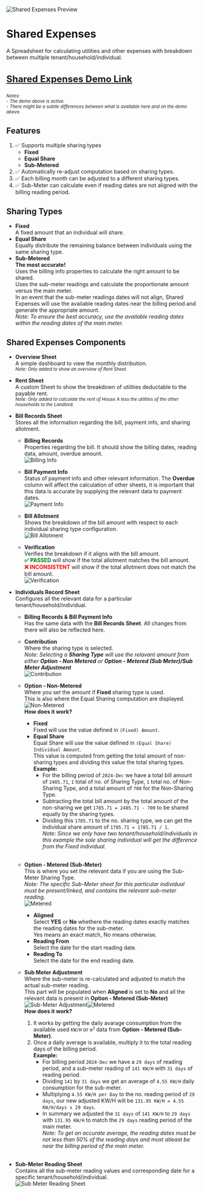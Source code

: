 ![Shared Expenses Preview](https://raw.githubusercontent.com/nivranaitsirhc/kartera-data/refs/heads/master/public/projects/office/sharedexpenses/preview.png)

# Shared Expenses 
A Spreadsheet for calculating utilities and other expenses with breakdown between multiple tenant/household/individual. <br/>

<h3 style="font-size:1.5rem"><a alt="Shared Expenses Demo Link" href="https://docs.google.com/spreadsheets/d/1G4vPJlfiQnKyDakvv3_n3C0w5dtwjeZ9vzos4oEsgQk">Shared Expenses Demo Link</a></h3>
<em><sup>
Notes:<br/>
- The demo above is active. <br/>
- There might be a subtle differences between what is available here and on the demo above. <br/>
</sup></em>

## Features 
1. ✅ Supports multiple sharing types
    - **Fixed**
    - **Equal Share**
    - **Sub-Metered**
2. ✅ Automatically re-adjust computation based on sharing types.
3. ✅ Each billing month can be adjusted to a different sharing types.
4. ✅ Sub-Meter can calculate even if reading dates are not aligned with the billing reading period.

## Sharing Types 
- **Fixed** <br/>
A fixed amount that an individual will share.
- **Equal Share** <br/>
Equally distribute the remaining balance between individuals using the same sharing type.
- **Sub-Metered** <br/>
<b>The most accurate!</b> <br/>
Uses the billing info properties to calculate the right amount to be shared. <br/>
Uses the sub-meter readings and calculate the proportionate amount versus the main meter. <br/>
In an event that the sub-meter readings dates will not align, Shared Expenses will use the available reading dates near the billing period and generate the appropriate amount.<br/>
<em>Note: To ensure the best accuracy, use the available reading dates within the reading dates of the main meter.</em>

## Shared Expenses Components
- **Overview Sheet** <br/>
A simple dashboard to view the monthly distribution.<br/>
<sup><em>Note: Only added to show an overview of Rent Sheet.</em></sup>
- **Rent Sheet** <br/>
A custom Sheet to show the breakdown of utilities deductable to the payable rent. <br/>
<sup><em>Note: Only added to calculate the rent of House A less the utilities of the other households to the Landlord.</em></sup>

- **Bill Records Sheet** <br/>
Stores all the information regarding the bill, payment info, and sharing allotment. <br/>
  * <strong>Billing Records</strong> <br/>
  Properties regarding the bill. It should show the billing dates, reading data, amount, overdue amount. <br/>
  ![Billing Info](https://raw.githubusercontent.com/nivranaitsirhc/kartera-data/refs/heads/master/public/projects/office/sharedexpenses/details/billing-info.png)<br/>

  * <strong>Bill Payment Info</strong> <br/>
  Status of payment info and other relevant information. The <strong>Overdue</strong> column will affect the calculation of other sheets, it is important that this data is accurate by supplying the relevant data to payment dates. <br/>
  ![Payment Info](https://raw.githubusercontent.com/nivranaitsirhc/kartera-data/refs/heads/master/public/projects/office/sharedexpenses/details/payment-info.png)<br/>

  * <strong>Bill Allotment</strong> <br/>
  Shows the breakdown of the bill amount with respect to each individual sharing type configuration. <br/>
  ![Bill Allotment](https://raw.githubusercontent.com/nivranaitsirhc/kartera-data/refs/heads/master/public/projects/office/sharedexpenses/details/bill-allotment.png)<br/>

  * <strong>Verification</strong> <br/>
  Verifies the breakdown if it aligns with the bill amount.<br/>
  <b style="color:green;">✅ PASSED</b> will show if the total allotment matches the bill amount.<br/>
  <b style="color:red;">❌ INCONSISTENT</b> will show if the total allotment does not match the bill amount.<br/>
  ![Verification](https://raw.githubusercontent.com/nivranaitsirhc/kartera-data/refs/heads/master/public/projects/office/sharedexpenses/details/verification.png)<br/>

- **Individuals Record Sheet** <br/>
Configures all the relevant data for a particular tenant/household/individual.
  * <strong>Billing Records & Bill Payment Info</strong> <br/>
  Has the same data with the <strong>Bill Records Sheet</strong>. All changes from there will also be reflected here. <br/>
  * <strong>Contribution</strong> <br/>
  Where the sharing type is selected. <br/>
  <em>Note: Selecting a <b>Sharing Type</b> will use the relavant amount from either <b>Option - Non Metered</b> or <b>Option - Metered (Sub Meter)/Sub Meter Adjustment</b></em> <br/>
  ![Contribution](https://raw.githubusercontent.com/nivranaitsirhc/kartera-data/refs/heads/master/public/projects/office/sharedexpenses/details/contribution.png)<br/>

  * <strong>Option - Non-Metered</strong> <br/>
  Where you set the amount if <b>Fixed</b> sharing type is used. <br/>
  This is also where the Equal Sharing computation are displayed. <br/>
  ![Non-Metered](https://raw.githubusercontent.com/nivranaitsirhc/kartera-data/refs/heads/master/public/projects/office/sharedexpenses/details/non-metered.png)<br/>
  <strong>How does it work?</strong> <br/>
    - <strong>Fixed</strong> <br/> 
    Fixed will use the value defined in ``(Fixed) Amount``. <br/>
    - <strong>Equal Share</strong> <br/> 
    Equal Share will use the value defined in ``(Equal Share) Individual Amount``. <br/>
    This value is computed from getting the total amount of non-sharing types and dividing this value the total sharing types. <br/>
    <b>Example:</b> <br/>
      - For the billing period of ``2024-Dec`` we have a total bill amount of ``2485.71``, ``1`` total of no. of Sharing Type, ``1`` total no. of Non-Sharing Type, and a total amount of ``700`` for the Non-Sharing Type. <br/>
      - Subtracting the total bill amount by the total amount of the non-sharing we get ``1785.71 = 2485.71 - 700`` to be shared equally by the sharing types. <br/>
      - Dividing this ``1785.71`` to the no. sharing type, we can get the individual share amount of ``1785.71 = 1785.71 / 1``. <br/>
    <em>Note: Since we only have two tenant/household/individuals in this example the sole sharing individual will get the difference from the Fixed individual. </em> <br/><br/>

  * <strong>Option - Metered (Sub-Meter)</strong> <br/>
  This is where you set the relevant data if you are using the Sub-Meter Sharing Type. <br/>
  <em>Note: The specific Sub-Meter sheet for this particular individual must be present/linked, and contains the relevant sub-meter reading.</em> <br/>
  ![Metered](https://raw.githubusercontent.com/nivranaitsirhc/kartera-data/refs/heads/master/public/projects/office/sharedexpenses/details/metered.png)<br/>
    * <strong>Aligned</strong> <br/>
    Select <b>YES</b> or <b>No</b> whethere the reading dates exactly matches the reading dates for the sub-meter. <br/>
    Yes means an exact match, No means otherwise. <br/>
    * <strong>Reading From</strong> <br/>
    Select the date for the start reading date. <br/>
    * <strong>Reading To</strong> <br/>
    Select the date for the end reading date. <br/>

  * <strong>Sub Meter Adjustment</strong> <br/>
  Where the sub-meter is re-calculated and adjusted to match the actual sub-meter reading. <br/>
  This part will be populated when <strong>Aligned</strong> is set to <strong>No</strong> and all the relevant data is present in <strong>Option - Metered (Sub-Meter)</strong> <br/>
  ![Sub-Meter Adjustment](https://raw.githubusercontent.com/nivranaitsirhc/kartera-data/refs/heads/master/public/projects/office/sharedexpenses/details/sub-meter-adjustment.png)![Metered](https://raw.githubusercontent.com/nivranaitsirhc/kartera-data/refs/heads/master/public/projects/office/sharedexpenses/details/metered.png) <br/>
  <strong>How does it work?</strong> <br/>
    1. It works by getting the daily avarage consumption from the available used ```KW/H``` or <code>m<sup>3</sup></code> data from <strong>Option - Metered (Sub-Meter)</strong>. <br/>
    2. Once a daily average is available, multiply it to the total reading days of the billing period. <br/>
    <b>Example:</b> <br/>
       - For billing period ``2024-Dec`` we have a ``29 days`` of reading period, and a sub-meter reading of ``141 KW/H`` with ``31 days`` of reading period. <br/>
       - Dividing ```141``` by ```31 days``` we get an average of ```4.55 KW/H``` daily consumption for the sub-meter. <br/>
       - Multiplying ```4.55 KW/H per Day``` to the no. reading period of  ```29 days```, our new adjusted KW/H will be ```131.95 KW/H = 4.55 KW/H/days x 29 days```. <br/>
       - In summary we adjusted the ```31 days``` of ```141 KW/H``` to ```29 days``` with ```131.95 KW/H``` to match the ```29 days``` reading period of the main meter. <br/>
       <em>Note: To get an accurate average, the reading dates must be not less than 50% of the reading days and must atleast be near the billing period of the main meter.</em> <br/><br/>

- **Sub-Meter Reading Sheet** <br/>
Contains all the sub-meter reading values and corresponding date for a specific tenant/household/individual. <br/>
![Sub Meter Reading Sheet](https://raw.githubusercontent.com/nivranaitsirhc/kartera-data/refs/heads/master/public/projects/office/sharedexpenses/details/sub-meter-reading.png)
